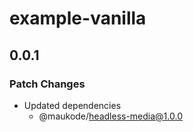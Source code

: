 # example-vanilla

## 0.0.1

### Patch Changes

- Updated dependencies
  - @maukode/headless-media@1.0.0
